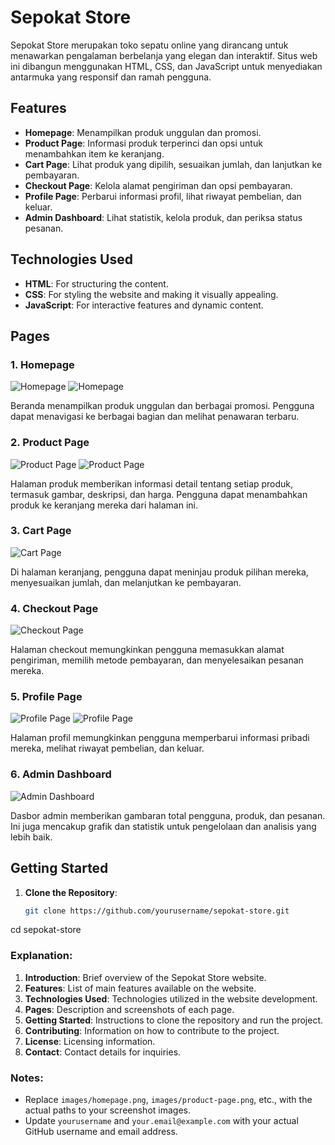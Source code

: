 # Sepokat Store

Sepokat Store merupakan toko sepatu online yang dirancang untuk menawarkan pengalaman berbelanja yang elegan dan interaktif. Situs web ini dibangun menggunakan HTML, CSS, dan JavaScript untuk menyediakan antarmuka yang responsif dan ramah pengguna.

## Features

- **Homepage**: Menampilkan produk unggulan dan promosi.
- **Product Page**: Informasi produk terperinci dan opsi untuk menambahkan item ke keranjang.
- **Cart Page**: Lihat produk yang dipilih, sesuaikan jumlah, dan lanjutkan ke pembayaran.
- **Checkout Page**: Kelola alamat pengiriman dan opsi pembayaran.
- **Profile Page**: Perbarui informasi profil, lihat riwayat pembelian, dan keluar.
- **Admin Dashboard**: Lihat statistik, kelola produk, dan periksa status pesanan.

## Technologies Used

- **HTML**: For structuring the content.
- **CSS**: For styling the website and making it visually appealing.
- **JavaScript**: For interactive features and dynamic content.

## Pages

### 1. Homepage

![Homepage](./assets/home.png)
![Homepage](./assets/home2.png)

Beranda menampilkan produk unggulan dan berbagai promosi. Pengguna dapat menavigasi ke berbagai bagian dan melihat penawaran terbaru.

### 2. Product Page

![Product Page](./assets/image-product.png)
![Product Page](./assets/image-product2.png)

Halaman produk memberikan informasi detail tentang setiap produk, termasuk gambar, deskripsi, dan harga. Pengguna dapat menambahkan produk ke keranjang mereka dari halaman ini.

### 3. Cart Page

![Cart Page](./assets/cart.png)

Di halaman keranjang, pengguna dapat meninjau produk pilihan mereka, menyesuaikan jumlah, dan melanjutkan ke pembayaran.

### 4. Checkout Page

![Checkout Page](./assets/checkout.png)

Halaman checkout memungkinkan pengguna memasukkan alamat pengiriman, memilih metode pembayaran, dan menyelesaikan pesanan mereka.

### 5. Profile Page

![Profile Page](./assets/profile.png)
![Profile Page](./assets/profile2.png)

Halaman profil memungkinkan pengguna memperbarui informasi pribadi mereka, melihat riwayat pembelian, dan keluar.

### 6. Admin Dashboard

![Admin Dashboard](./assets/admin.png)

Dasbor admin memberikan gambaran total pengguna, produk, dan pesanan. Ini juga mencakup grafik dan statistik untuk pengelolaan dan analisis yang lebih baik.

## Getting Started

1. **Clone the Repository**:
   ```bash
   git clone https://github.com/yourusername/sepokat-store.git
cd sepokat-store

### Explanation:

1. **Introduction**: Brief overview of the Sepokat Store website.
2. **Features**: List of main features available on the website.
3. **Technologies Used**: Technologies utilized in the website development.
4. **Pages**: Description and screenshots of each page.
5. **Getting Started**: Instructions to clone the repository and run the project.
6. **Contributing**: Information on how to contribute to the project.
7. **License**: Licensing information.
8. **Contact**: Contact details for inquiries.

### Notes:

- Replace `images/homepage.png`, `images/product-page.png`, etc., with the actual paths to your screenshot images.
- Update `yourusername` and `your.email@example.com` with your actual GitHub username and email address.
